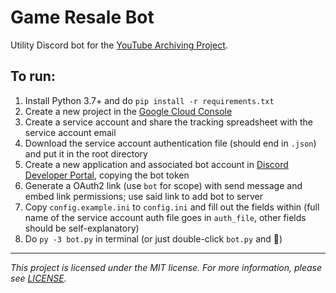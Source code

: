 # Game Resale Bot

Utility Discord bot for the [YouTube Archiving Project](https://discordapp.com/invite/tTJk6az).

## To run:

1. Install Python 3.7+ and do `pip install -r requirements.txt`
2. Create a new project in the [Google Cloud Console](https://console.cloud.google.com)
3. Create a service account and share the tracking spreadsheet with the service account email
4. Download the service account authentication file (should end in `.json`) and put it in the root directory
5. Create a new application and associated bot account in [Discord Developer Portal](https://discordapp.com/developers/applications/), copying the bot token
6. Generate a OAuth2 link (use `bot` for scope) with send message and embed link permissions; use said link to add bot to server
7. Copy `config.example.ini` to `config.ini` and fill out the fields within (full name of the service account auth file goes in `auth_file`, other fields should be self-explanatory)
8. Do `py -3 bot.py` in terminal (or just double-click `bot.py` and 🤞)


---

*This project is licensed under the MIT license. For more information, please see [LICENSE](./LICENSE).*
